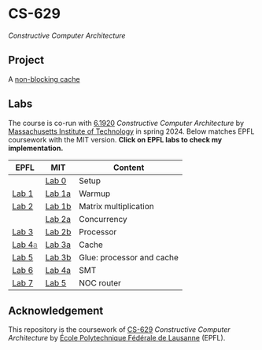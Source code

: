 # CS-629

*Constructive Computer Architecture*

## Project

A [non-blocking cache](https://github.com/YconquestY/nbcache)

## Labs

The course is co-run with [6.1920](https://canvas.mit.edu/courses/25337) *Constructive Computer Architecture* by [Massachusetts Institute of Technology](https://www.mit.edu/) in spring 2024. Below matches EPFL coursework with the MIT version. **Click on EPFL labs to check my implementation.**

| EPFL | MIT | Content |
| ---  | --- | ---     |
|| [Lab 0](https://github.com/6192-sp24/lab0) | Setup |
| [Lab 1](https://github.com/YconquestY/cs-629/tree/lab1) | [Lab 1a](https://github.com/6192-sp24/lab1_a) | Warmup |
| [Lab 2](https://github.com/YconquestY/cs-629/tree/lab2) | [Lab 1b](https://github.com/6192-sp24/lab1_b) | Matrix multiplication |
|| [Lab 2a](https://github.com/6192-sp24/lab2_a) | Concurrency |
| [Lab 3](https://github.com/YconquestY/cs-629/tree/lab3) | [Lab 2b](https://github.com/6192-sp24/lab2_b) | Processor |
| [Lab 4<font color="gray">a</font>](https://github.com/YconquestY/cs-629/tree/lab4) | [Lab 3a](https://github.com/6192-sp24/lab3_a) | Cache |
| [Lab 5](https://github.com/YconquestY/cs-629/tree/lab5) | [Lab 3b](https://github.com/6192-sp24/lab3_b) | Glue: processor and cache |
| [Lab 6](https://github.com/YconquestY/cs-629/tree/lab6) | [Lab 4a](https://github.com/6192-sp24/lab4_a) | SMT |
| [Lab 7](https://github.com/YconquestY/cs-629/tree/lab7) | [Lab 5](https://github.com/6192-sp24/lab5) | NOC router |

## Acknowledgement

This repository is the coursework of [CS-629](https://edu.epfl.ch/coursebook/en/constructive-computer-architecture-CS-629) *Constructive Computer Architecture* by [École Polytechnique Fédérale de Lausanne](https://www.epfl.ch) (EPFL).
